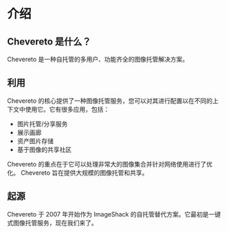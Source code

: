 # 介绍

## Chevereto 是什么？

Chevereto 是一种自托管的多用户、功能齐全的图像托管解决方案。

## 利用

Chevereto 的核心提供了一种图像托管服务，您可以对其进行配置以在不同的上下文中使用它。它有很多应用，包括：

* 图片托管/分享服务
* 展示画廊
* 资产图片存储
* 基于图像的共享社区

Chevereto 的重点在于它可以处理非常大的图像集合并针对网络使用进行了优化。 Chevereto 旨在提供大规模的图像托管和共享。

## 起源

Chevereto 于 2007 年开始作为 ImageShack 的自托管替代方案。它最初是一键式图像托管服务，现在我们来了。
